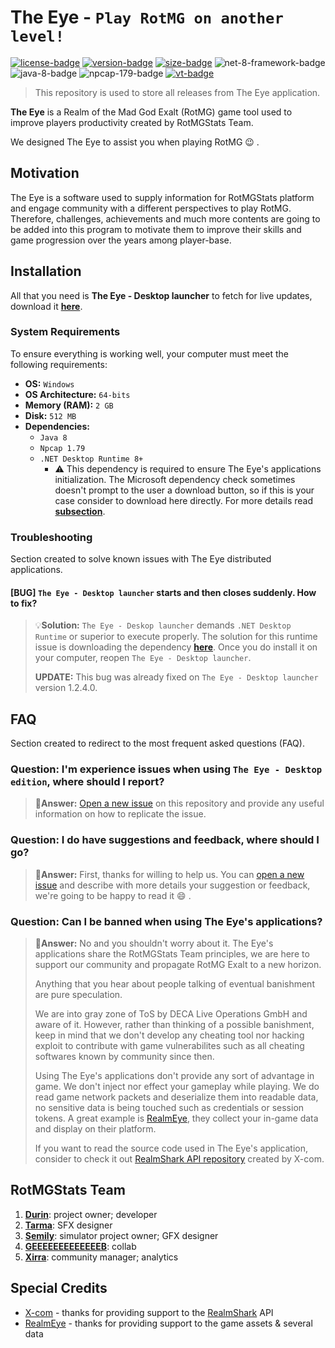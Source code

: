 # The Eye - `Play RotMG on another level!`
[![license-badge]][license] [![version-badge]][latest] [![size-badge]][latest] ![net-8-framework-badge] ![java-8-badge] ![npcap-179-badge] [![vt-badge]][vt-report]

[vt-badge]: https://img.shields.io/badge/Launcher-0%20of%2096-8A2BE2?style=social&logo=virustotal
[vt-report]: https://www.virustotal.com/api/v3/urls/64b6ce96366ea3e79ded409dec5a015739c46962cf80c69af4bb1c3e094c4591

> This repository is used to store all releases from The Eye application.

**The Eye** is a Realm of the Mad God Exalt (RotMG) game tool used to improve players productivity created by RotMGStats Team.

We designed The Eye to assist you when playing RotMG 😉 .

## Motivation

The Eye is a software used to supply information for RotMGStats platform and engage community with a different perspectives to play RotMG. Therefore, challenges, achievements and much more contents are going to be added into this program to motivate them to improve their skills and game progression over the years among player-base.

## Installation
All that you need is **The Eye - Desktop launcher** to fetch for live updates, download it [**here**][launcher].

### System Requirements
To ensure everything is working well, your computer must meet the following requirements:
- **OS:** `Windows`
- **OS Architecture:** `64-bits`
- **Memory (RAM):** `2 GB`
- **Disk:** `512 MB`
- **Dependencies:**
  - `Java 8`
  - `Npcap 1.79`
  - `.NET Desktop Runtime 8+`
    - :warning: This dependency is required to ensure The Eye's applications initialization. The Microsoft dependency check sometimes doesn't prompt to the user a download button, so if this is your case consider to download here directly. For more details read [**subsection**](#bug-the-eye---desktop-launcher-starts-and-then-closes-suddenly-how-to-fix).

### Troubleshooting
Section created to solve known issues with The Eye distributed applications.

#### [BUG] `The Eye - Desktop launcher` starts and then closes suddenly. How to fix?
> 💡**Solution:** `The Eye - Deskop launcher` demands `.NET Desktop Runtime` or superior to execute properly. The solution for this runtime issue is downloading the dependency [**here**][net-desktop-runtime]. Once you do install it on your computer, reopen `The Eye - Desktop launcher`.
> 
> **UPDATE:** This bug was already fixed on `The Eye - Desktop launcher` version 1.2.4.0.

## FAQ
Section created to redirect to the most frequent asked questions (FAQ).

### **Question:** I'm experience issues when using `The Eye - Desktop edition`, where should I report?
> 💬**Answer:** [Open a new issue](https://github.com/Devwarlt/the-eye-resources/issues/new/choose) on this repository and provide any useful information on how to replicate the issue.

### **Question:** I do have suggestions and feedback, where should I go?
> 💬**Answer:** First, thanks for willing to help us. You can [open a new issue](https://github.com/Devwarlt/the-eye-resources/issues/new/choose) and describe with more details your suggestion or feedback, we're going to be happy to read it 😄 .

### **Question:** Can I be banned when using The Eye's applications?
> 💬**Answer:** No and you shouldn't worry about it. The Eye's applications share the RotMGStats Team principles, we are here to support our community and propagate RotMG Exalt to a new horizon.
>
> Anything that you hear about people talking of eventual banishment are pure speculation.
>
> We are into gray zone of ToS by DECA Live Operations GmbH and aware of it. However, rather than thinking of a possible banishment, keep in mind that we don't develop any cheating tool nor hacking exploit to contribute with game vulnerabilites such as all cheating softwares known by community since then.
> 
> Using The Eye's applications don't provide any sort of advantage in game. We don't inject nor effect your gameplay while playing. We do read game network packets and deserialize them into readable data, no sensitive data is being touched such as credentials or session tokens. A great example is [RealmEye](https://www.realmeye.com/), they collect your in-game data and display on their platform.
>
> If you want to read the source code used in The Eye's application, consider to check it out [RealmShark API repository](https://github.com/X-com/RealmShark) created by X-com.

## RotMGStats Team
1. [**Durin**](https://www.realmeye.com/player/Durin): project owner; developer
2. [**Tarma**](https://www.realmeye.com/player/Tarma): SFX designer
3. [**Semily**](https://www.realmeye.com/player/Semily): simulator project owner; GFX designer
4. [**GEEEEEEEEEEEEEB**](https://www.realmeye.com/player/GEEEEEEEEEEEEEB): collab
5. [**Xirra**](https://www.realmeye.com/player/Xirra): community manager; analytics

## Special Credits
- [X-com](https://github.com/X-com) - thanks for providing support to the [RealmShark](https://github.com/X-com/RealmShark) API
- [RealmEye](https://www.realmeye.com/) - thanks for providing support to the game assets & several data

[license]: /LICENSE
[license-badge]: https://img.shields.io/badge/CC0%201.0-gray?style=plastic
[latest]: https://github.com/Devwarlt/the-eye-resources/releases/latest
[net-desktop-runtime]: https://github.com/Devwarlt/the-eye-resources/raw/refs/heads/main/redist/dotnet-desktop-runtime.exe
[launcher]: https://github.com/Devwarlt/the-eye-resources/raw/refs/heads/main/redist/The%20Eye%20-%20Installer.exe

[size-badge]: https://img.shields.io/github/repo-size/Devwarlt/the-eye-resources?style=plastic
[language-badge]: https://img.shields.io/badge/8.0%2B-purple?logo=cs&style=plastic
[net-8-framework-badge]: https://img.shields.io/badge/%20-8.0%2B-purple?logo=.net&style=plastic
[java-8-badge]: https://img.shields.io/badge/Java%20-8.0-yellow?logo=java&style=plastic
[npcap-179-badge]: https://img.shields.io/badge/Npcap%20-1.79-orange?&style=plastic
[version-badge]: https://img.shields.io/github/release/Devwarlt/the-eye-resources?color=success&logo=github&style=plastic

